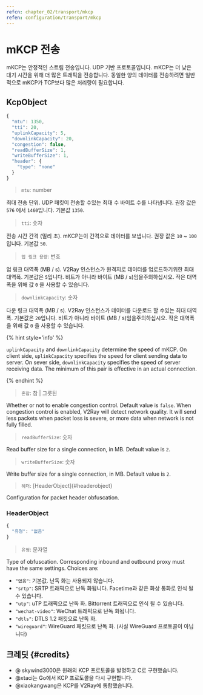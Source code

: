 ```yaml
---
refcn: chapter_02/transport/mkcp
refen: configuration/transport/mkcp
---
```

# mKCP 전송

mKCP는 안정적인 스트림 전송입니다. UDP 기반 프로토콜입니다. mKCP는 더 낮은 대기 시간을 위해 더 많은 트래픽을 전송합니다. 동일한 양의 데이터를 전송하려면 일반적으로 mKCP가 TCP보다 많은 처리량이 필요합니다.

## KcpObject

```javascript
{
  "mtu": 1350,
  "tti": 20,
  "uplinkCapacity": 5,
  "downlinkCapacity": 20,
  "congestion": false,
  "readBufferSize": 1,
  "writeBufferSize": 1,
  "header": {
    "type": "none"
  }
}
```

> `mtu`: number

최대 전송 단위. UDP 패킷이 전송할 수있는 최대 수 바이트 수를 나타냅니다. 권장 값은 `576` 에서 `1460`입니다. 기본값 `1350`.

> `tti`: 숫자

전송 시간 간격 (밀리 초). mKCP는이 간격으로 데이터를 보냅니다. 권장 값은 `10` ~ `100`입니다. 기본값 `50`.

> `업 링크 용량`: 번호

업 링크 대역폭 (MB / s). V2Ray 인스턴스가 원격지로 데이터를 업로드하기위한 최대 대역폭. 기본값은 `5`입니다. 비트가 아니라 바이트 (MB / s)임을주의하십시오. 작은 대역폭을 위해 값 `0` 을 사용할 수 있습니다.

> `downlinkCapacity`: 숫자

다운 링크 대역폭 (MB / s). V2Ray 인스턴스가 데이터를 다운로드 할 수있는 최대 대역폭. 기본값은 `20`입니다. 비트가 아니라 바이트 (MB / s)임을주의하십시오. 작은 대역폭을 위해 값 `0` 을 사용할 수 있습니다.

{% hint style='info' %}

`uplinkCapacity` and `downlinkCapacity` determine the speed of mKCP. On client side, `uplinkCapacity` specifies the speed for client sending data to server. On sever side, `downlinkCapacity` specifies the speed of server receiving data. The minimum of this pair is effective in an actual connection.

{% endhint %}

> `혼잡`: 참 | 그릇된

Whether or not to enable congestion control. Default value is `false`. When congestion control is enabled, V2Ray will detect network quality. It will send less packets when packet loss is severe, or more data when network is not fully filled.

> `readBufferSize`: 숫자

Read buffer size for a single connection, in MB. Default value is `2`.

> `writeBufferSize`: 숫자

Write buffer size for a single connection, in MB. Default value is `2`.

> `헤더`: [HeaderObject]{#headerobject}

Configuration for packet header obfuscation.

### HeaderObject

```javascript
{
  "유형": "없음"
}
```

> `유형`: 문자열

Type of obfuscation. Corresponding inbound and outbound proxy must have the same settings. Choices are:

* `"없음"`: 기본값. 난독 화는 사용되지 않습니다.
* `"srtp"`: SRTP 트래픽으로 난독 화됩니다. Facetime과 같은 화상 통화로 인식 될 수 있습니다.
* `"utp"`: uTP 트래픽으로 난독 화. Bittorrent 트래픽으로 인식 될 수 있습니다.
* `"wechat-video"`: WeChat 트래픽으로 난독 화됩니다.
* `"dtls"`: DTLS 1.2 패킷으로 난독 화.
* `"wireguard"`: WireGuard 패킷으로 난독 화. (사실 WireGuard 프로토콜이 아닙니다)

## 크레딧 {#credits}

* @ skywind3000은 원래의 KCP 프로토콜을 발명하고 C로 구현했습니다.
* @xtaci는 Go에서 KCP 프로토콜을 다시 구현합니다.
* @xiaokangwang은 KCP를 V2Ray에 통합했습니다.